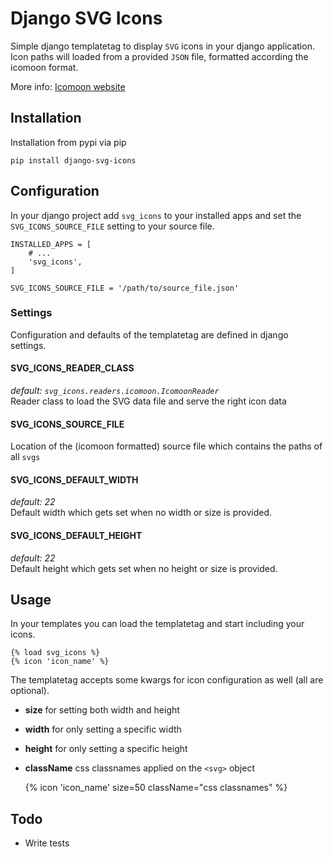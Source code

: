 Django SVG Icons
================

Simple django templatetag to display `SVG` icons in your django application.
Icon paths will loaded from a provided `JSON` file, formatted according the icomoon format.

More info: [Icomoon website](http://icomoon.io/)


Installation
------------

Installation from pypi via pip

    pip install django-svg-icons


Configuration
-------------

In your django project add `svg_icons` to your installed apps and set the `SVG_ICONS_SOURCE_FILE` setting to your source file.

    INSTALLED_APPS = [
        # ...
        'svg_icons',
    ]

    SVG_ICONS_SOURCE_FILE = '/path/to/source_file.json'

### Settings

Configuration and defaults of the templatetag are defined in django settings.

#### SVG_ICONS_READER_CLASS
_default: `svg_icons.readers.icomoon.IcomoonReader`_<br/>
Reader class to load the SVG data file and serve the right icon data

#### SVG_ICONS_SOURCE_FILE
Location of the (icomoon formatted) source file which contains the paths of all `svgs`

#### SVG_ICONS_DEFAULT_WIDTH
_default: 22_<br/>
Default width which gets set when no width or size is provided.

#### SVG_ICONS_DEFAULT_HEIGHT
_default: 22_<br/>
Default height which gets set when no height or size is provided.


Usage
-----

In your templates you can load the templatetag and start including your icons.

    {% load svg_icons %}
    {% icon 'icon_name' %}

The templatetag accepts some kwargs for icon configuration as well (all are optional).

 - **size** for setting both width and height
 - **width** for only setting a specific width
 - **height** for only setting a specific height
 - **className** css classnames applied on the `<svg>` object


    {% icon 'icon_name' size=50 className="css classnames" %}


Todo
----

 - Write tests
